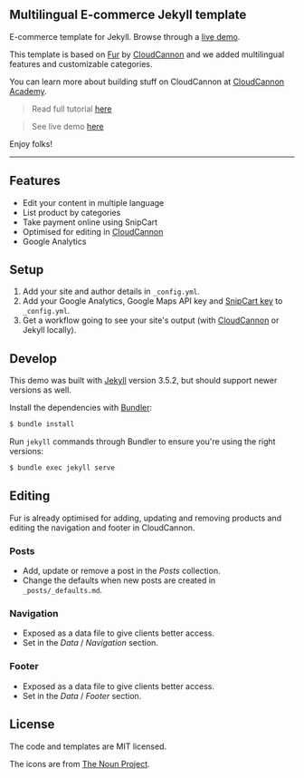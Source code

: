 ## Multilingual E-commerce Jekyll template

E-commerce template for Jekyll. Browse through a [live demo](https://turquoise-rook.cloudvent.net).

This template is based on [Fur](https://github.com/CloudCannon/fur-jekyll-template) by [CloudCannon](http://cloudcannon.com/) and we added multilingual features and customizable categories.

You can learn more about building stuff on CloudCannon at [CloudCannon Academy](https://learn.cloudcannon.com/).

> Read full tutorial [here](https://snipcart.com/blog/cms-jekyll-cloud-cannon-multilingual)

> See live demo [here](https://turquoise-rook.cloudvent.net/)

Enjoy folks!

***

## Features

* Edit your content in multiple language
* List product by categories
* Take payment online using SnipCart
* Optimised for editing in [CloudCannon](http://cloudcannon.com/)
* Google Analytics

## Setup

1. Add your site and author details in `_config.yml`.
2. Add your Google Analytics, Google Maps API key and [SnipCart key](https://snipcart.com/) to `_config.yml`.
3. Get a workflow going to see your site's output (with [CloudCannon](https://app.cloudcannon.com/) or Jekyll locally).

## Develop

This demo was built with [Jekyll](http://jekyllrb.com/) version 3.5.2, but should support newer versions as well.

Install the dependencies with [Bundler](http://bundler.io/):

~~~bash
$ bundle install
~~~

Run `jekyll` commands through Bundler to ensure you're using the right versions:

~~~bash
$ bundle exec jekyll serve
~~~

## Editing

Fur is already optimised for adding, updating and removing products and editing the navigation and footer in CloudCannon.

### Posts

* Add, update or remove a post in the *Posts* collection.
* Change the defaults when new posts are created in `_posts/_defaults.md`.

### Navigation

* Exposed as a data file to give clients better access.
* Set in the *Data* / *Navigation* section.

### Footer

* Exposed as a data file to give clients better access.
* Set in the *Data* / *Footer* section.

## License

The code and templates are MIT licensed.

The icons are from [The Noun Project](https://thenounproject.com/).
